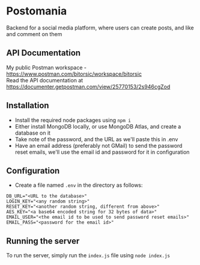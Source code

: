 # Postomania
Backend for a social media platform, where users can create posts, and like and comment on them  

## API Documentation
My public Postman workspace - https://www.postman.com/bitorsic/workspace/bitorsic  
Read the API documentation at https://documenter.getpostman.com/view/25770153/2s946cgZod  

## Installation
- Install the required node packages using `npm i`
- Either install MongoDB locally, or use MongoDB Atlas, and create a database on it  
- Take note of the password, and the URL as we'll paste this in .env  
- Have an email address (preferably not GMail) to send the password reset emails, we'll use the email id and password for it in configuration  

## Configuration
- Create a file named `.env` in the directory as follows:
```
DB_URL="<URL to the database>"
LOGIN_KEY="<any random string>"
RESET_KEY="<another random string, different from above>"
AES_KEY="<a base64 encoded string for 32 bytes of data>"
EMAIL_USER="<the email id to be used to send password reset emails>"
EMAIL_PASS="<password for the email id>"
```

## Running the server
To run the server, simply run the `index.js` file using `node index.js`